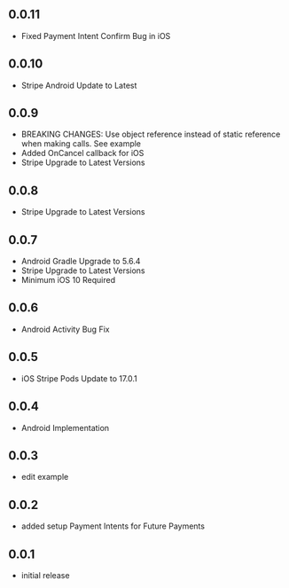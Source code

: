 ## 0.0.11

* Fixed Payment Intent Confirm Bug in iOS

## 0.0.10

* Stripe Android Update to Latest

## 0.0.9

* BREAKING CHANGES: Use object reference instead of static reference when making calls. See example
* Added OnCancel callback for iOS
* Stripe Upgrade to Latest Versions

## 0.0.8

* Stripe Upgrade to Latest Versions

## 0.0.7

* Android Gradle Upgrade to 5.6.4
* Stripe Upgrade to Latest Versions
* Minimum iOS 10 Required

## 0.0.6

* Android Activity Bug Fix

## 0.0.5

* iOS Stripe Pods Update to 17.0.1

## 0.0.4

* Android Implementation

## 0.0.3

* edit example

## 0.0.2

* added setup Payment Intents for Future Payments

## 0.0.1

* initial release
